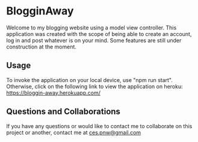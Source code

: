 # BlogginAway

Welcome to my blogging website using a model view controller. This application was created with the scope of being able to create an account, 
log in and post whatever is on your mind. Some features are still under construction at the moment. 

## Usage
To invoke the application on your local device, use "npm run start".
Otherwise, click on the following link to view the application on heroku: https://bloggin-away.herokuapp.com/

## Questions and Collaborations
If you have any questions or would like to contact me to collaborate on this project or another, contact me at ces.pnw@gmail.com
